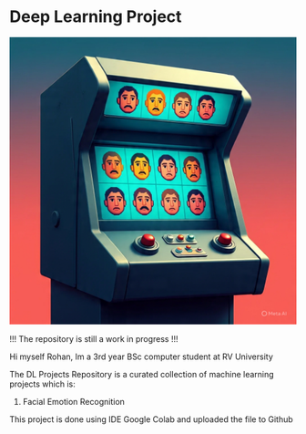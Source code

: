 # Deep Learning Project

![Project Screenshot](facial_emotion_detection_machine.jpeg)


!!! The repository is still a work in progress !!!

Hi myself Rohan, Im a 3rd year BSc computer student at RV University

The DL Projects Repository is a curated collection of machine learning projects which is:
1. Facial Emotion Recognition

This project is done using IDE Google Colab and uploaded the file to Github
